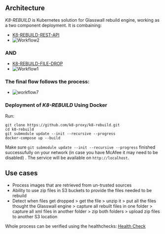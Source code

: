 ## Architecture



*K8-REBUILD* is Kubernetes solution for Glasswall rebuild engine, working as a two component deployment.
It is combaining:
- [K8-REBUILD-REST-API](https://github.com/k8-proxy/k8-rebuild-rest-api/blob/main/README.md)
- ![Workflow2](https://user-images.githubusercontent.com/70108899/102875480-225e4380-4444-11eb-8507-670a03cc2a0b.png)

### AND

- [K8-REBUILD-FILE-DROP](https://github.com/k8-proxy/k8-rebuild-file-drop/blob/main/documentation.md)
- ![Workflow1](https://user-images.githubusercontent.com/70108899/102875454-183c4500-4444-11eb-872d-d98becd850f5.png)


### The final flow follows the process:
- ![workflow7](https://user-images.githubusercontent.com/70108899/102874022-30ab6000-4442-11eb-8144-839d063d524b.png)


### Deployment of *K8-REBUILD* Using Docker

Run:

```shell
git clone https://github.com/k8-proxy/k8-rebuild.git
cd k8-rebuild
git submodule update --init --recursive --progress
docker-compose up --build
```
Make sure `git submodule update --init --recursive --progress` finished successufully on your network (in case you have McAfee it may need to be disabled) .
The service will be available on `http://localhost`.


## Use cases

- Process images that are retrieved from un-trusted sources
- Ability to use zip files in S3 buckets to provide the files needed to be rebuild
- Detect when files get dropped > get the file > unzip it > put all the files thought the Glasswall engine > capture all rebuilt files in one folder > capture all xml files in another folder > zip both folders > upload zip files to another S3 location 

Whole process can be verified using the healthchecks:
[Health Check](https://glasswallsolu-qbp1117.slack.com/files/U019TEM94L9/F01GZ8B7T8F/health_checks_and_functional_health_checks.mp4)